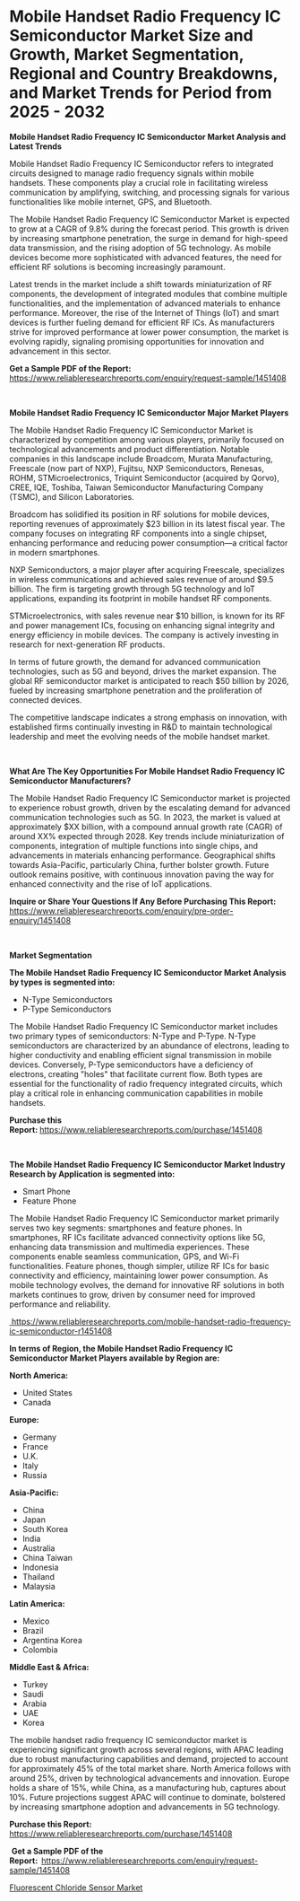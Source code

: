 <p><h1>Mobile Handset Radio Frequency IC Semiconductor Market Size and Growth, Market Segmentation, Regional and Country Breakdowns, and Market Trends for Period from 2025 -  2032</h1></p><p><strong>Mobile Handset Radio Frequency IC Semiconductor Market Analysis and Latest Trends</strong></p>
<p><p>Mobile Handset Radio Frequency IC Semiconductor refers to integrated circuits designed to manage radio frequency signals within mobile handsets. These components play a crucial role in facilitating wireless communication by amplifying, switching, and processing signals for various functionalities like mobile internet, GPS, and Bluetooth. </p><p>The Mobile Handset Radio Frequency IC Semiconductor Market is expected to grow at a CAGR of 9.8% during the forecast period. This growth is driven by increasing smartphone penetration, the surge in demand for high-speed data transmission, and the rising adoption of 5G technology. As mobile devices become more sophisticated with advanced features, the need for efficient RF solutions is becoming increasingly paramount. </p><p>Latest trends in the market include a shift towards miniaturization of RF components, the development of integrated modules that combine multiple functionalities, and the implementation of advanced materials to enhance performance. Moreover, the rise of the Internet of Things (IoT) and smart devices is further fueling demand for efficient RF ICs. As manufacturers strive for improved performance at lower power consumption, the market is evolving rapidly, signaling promising opportunities for innovation and advancement in this sector.</p></p>
<p><strong>Get a Sample PDF of the Report:&nbsp;</strong> <a href="https://www.reliableresearchreports.com/enquiry/request-sample/1451408?utm_campaign=2734&utm_medium=2&utm_source=Github&utm_content=ia&utm_term=06042025&utm_id=mobile-handset-radio-frequency-ic-semiconductor">https://www.reliableresearchreports.com/enquiry/request-sample/1451408</a></p>
<p>&nbsp;</p>
<p><strong>Mobile Handset Radio Frequency IC Semiconductor Major Market Players</strong></p>
<p><p>The Mobile Handset Radio Frequency IC Semiconductor Market is characterized by competition among various players, primarily focused on technological advancements and product differentiation. Notable companies in this landscape include Broadcom, Murata Manufacturing, Freescale (now part of NXP), Fujitsu, NXP Semiconductors, Renesas, ROHM, STMicroelectronics, Triquint Semiconductor (acquired by Qorvo), CREE, IQE, Toshiba, Taiwan Semiconductor Manufacturing Company (TSMC), and Silicon Laboratories.</p><p>Broadcom has solidified its position in RF solutions for mobile devices, reporting revenues of approximately $23 billion in its latest fiscal year. The company focuses on integrating RF components into a single chipset, enhancing performance and reducing power consumption—a critical factor in modern smartphones.</p><p>NXP Semiconductors, a major player after acquiring Freescale, specializes in wireless communications and achieved sales revenue of around $9.5 billion. The firm is targeting growth through 5G technology and IoT applications, expanding its footprint in mobile handset RF components.</p><p>STMicroelectronics, with sales revenue near $10 billion, is known for its RF and power management ICs, focusing on enhancing signal integrity and energy efficiency in mobile devices. The company is actively investing in research for next-generation RF products.</p><p>In terms of future growth, the demand for advanced communication technologies, such as 5G and beyond, drives the market expansion. The global RF semiconductor market is anticipated to reach $50 billion by 2026, fueled by increasing smartphone penetration and the proliferation of connected devices.</p><p>The competitive landscape indicates a strong emphasis on innovation, with established firms continually investing in R&D to maintain technological leadership and meet the evolving needs of the mobile handset market.</p></p>
<p>&nbsp;</p>
<p><strong>What Are The Key Opportunities For Mobile Handset Radio Frequency IC Semiconductor Manufacturers?</strong></p>
<p><p>The Mobile Handset Radio Frequency IC Semiconductor market is projected to experience robust growth, driven by the escalating demand for advanced communication technologies such as 5G. In 2023, the market is valued at approximately $XX billion, with a compound annual growth rate (CAGR) of around XX% expected through 2028. Key trends include miniaturization of components, integration of multiple functions into single chips, and advancements in materials enhancing performance. Geographical shifts towards Asia-Pacific, particularly China, further bolster growth. Future outlook remains positive, with continuous innovation paving the way for enhanced connectivity and the rise of IoT applications.</p></p>
<p><strong>Inquire or Share Your Questions If Any Before Purchasing This Report:</strong> <a href="https://www.reliableresearchreports.com/enquiry/pre-order-enquiry/1451408?utm_campaign=2734&utm_medium=2&utm_source=Github&utm_content=ia&utm_term=06042025&utm_id=mobile-handset-radio-frequency-ic-semiconductor">https://www.reliableresearchreports.com/enquiry/pre-order-enquiry/1451408</a></p>
<p>&nbsp;</p>
<p><strong>Market Segmentation</strong></p>
<p><strong>The Mobile Handset Radio Frequency IC Semiconductor Market Analysis by types is segmented into:</strong></p>
<p><ul><li>N-Type Semiconductors</li><li>P-Type Semiconductors</li></ul></p>
<p><p>The Mobile Handset Radio Frequency IC Semiconductor market includes two primary types of semiconductors: N-Type and P-Type. N-Type semiconductors are characterized by an abundance of electrons, leading to higher conductivity and enabling efficient signal transmission in mobile devices. Conversely, P-Type semiconductors have a deficiency of electrons, creating "holes" that facilitate current flow. Both types are essential for the functionality of radio frequency integrated circuits, which play a critical role in enhancing communication capabilities in mobile handsets.</p></p>
<p><strong>Purchase this Report:&nbsp;</strong><a href="https://www.reliableresearchreports.com/purchase/1451408?utm_campaign=2734&utm_medium=2&utm_source=Github&utm_content=ia&utm_term=06042025&utm_id=mobile-handset-radio-frequency-ic-semiconductor">https://www.reliableresearchreports.com/purchase/1451408</a></p>
<p>&nbsp;</p>
<p><strong>The Mobile Handset Radio Frequency IC Semiconductor Market Industry Research by Application is segmented into:</strong></p>
<p><ul><li>Smart Phone</li><li>Feature Phone</li></ul></p>
<p><p>The Mobile Handset Radio Frequency IC Semiconductor market primarily serves two key segments: smartphones and feature phones. In smartphones, RF ICs facilitate advanced connectivity options like 5G, enhancing data transmission and multimedia experiences. These components enable seamless communication, GPS, and Wi-Fi functionalities. Feature phones, though simpler, utilize RF ICs for basic connectivity and efficiency, maintaining lower power consumption. As mobile technology evolves, the demand for innovative RF solutions in both markets continues to grow, driven by consumer need for improved performance and reliability.</p></p>
<p><a href="https://www.reliableresearchreports.com/mobile-handset-radio-frequency-ic-semiconductor-r1451408?utm_campaign=2734&utm_medium=2&utm_source=Github&utm_content=ia&utm_term=06042025&utm_id=mobile-handset-radio-frequency-ic-semiconductor">&nbsp;https://www.reliableresearchreports.com/mobile-handset-radio-frequency-ic-semiconductor-r1451408</a></p>
<p><strong>In terms of Region, the Mobile Handset Radio Frequency IC Semiconductor Market Players available by Region are:</strong></p>
<p>
    <p> <strong> North America: </strong>
        <ul>
            <li>United States</li>
            <li>Canada</li>
        </ul>
        </p> 
    <p> <strong> Europe: </strong>
        <ul>
            <li>Germany</li>
            <li>France</li>
            <li>U.K.</li>
            <li>Italy</li>
            <li>Russia</li>
        </ul>
        </p> 
    <p> <strong> Asia-Pacific: </strong>
        <ul>
            <li>China</li>
            <li>Japan</li>
            <li>South Korea</li>
            <li>India</li>
            <li>Australia</li>
            <li>China Taiwan</li>
            <li>Indonesia</li>
            <li>Thailand</li>
            <li>Malaysia</li>
        </ul>
        </p> 
    <p> <strong> Latin America: </strong>
        <ul>
            <li>Mexico</li>
            <li>Brazil</li>
            <li>Argentina Korea</li>
            <li>Colombia</li>
        </ul>
        </p> 
    <p> <strong> Middle East & Africa: </strong>
        <ul>
            <li>Turkey</li>
            <li>Saudi</li>
            <li>Arabia</li>
            <li>UAE</li>
            <li>Korea</li>
        </ul>
    </p>
    </p>
<p><p>The mobile handset radio frequency IC semiconductor market is experiencing significant growth across several regions, with APAC leading due to robust manufacturing capabilities and demand, projected to account for approximately 45% of the total market share. North America follows with around 25%, driven by technological advancements and innovation. Europe holds a share of 15%, while China, as a manufacturing hub, captures about 10%. Future projections suggest APAC will continue to dominate, bolstered by increasing smartphone adoption and advancements in 5G technology.</p></p>
<p><strong>Purchase this Report: </strong><a href="https://www.reliableresearchreports.com/purchase/1451408?utm_campaign=2734&utm_medium=2&utm_source=Github&utm_content=ia&utm_term=06042025&utm_id=mobile-handset-radio-frequency-ic-semiconductor">https://www.reliableresearchreports.com/purchase/1451408</a></p>
<p>&nbsp;<strong>Get a Sample PDF of the Report:&nbsp;&nbsp;</strong><a href="https://www.reliableresearchreports.com/enquiry/request-sample/1451408?utm_campaign=2734&utm_medium=2&utm_source=Github&utm_content=ia&utm_term=06042025&utm_id=mobile-handset-radio-frequency-ic-semiconductor">https://www.reliableresearchreports.com/enquiry/request-sample/1451408</a></p>
<p><strong></strong></p>
<p><p><a href="https://github.com/jaquelynhasenaue8/Market-Research-Report-List-1/blob/main/fluorescent-chloride-sensor-market.md?utm_campaign=2734&utm_medium=2&utm_source=Github&utm_content=ia&utm_term=06042025&utm_id=mobile-handset-radio-frequency-ic-semiconductor">Fluorescent Chloride Sensor Market</a></p></p>